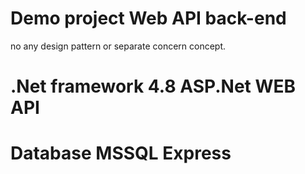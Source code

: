 # Demo project Web API back-end 
no any design pattern or separate concern concept. 
# .Net framework 4.8 ASP.Net WEB API

# Database MSSQL Express
